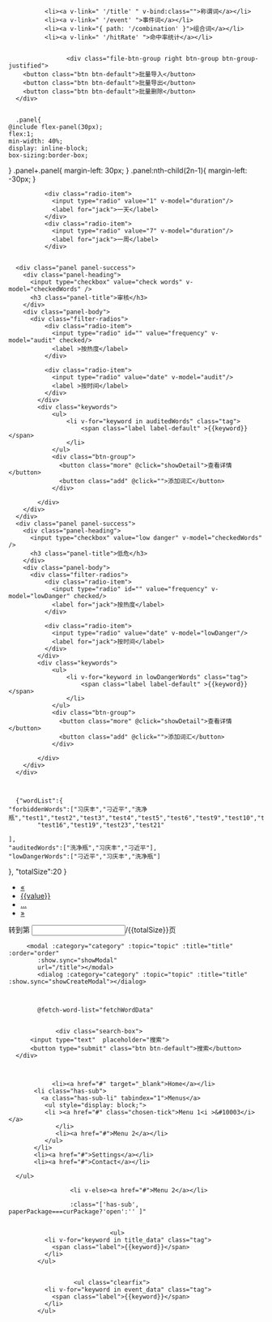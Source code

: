               <li><a v-link=" '/title' " v-bind:class="">称谓词</a></li>
              <li><a v-link=" '/event' ">事件词</a></li>
              <li><a v-link="{ path: '/combination' }">组合词</a></li>
              <li><a v-link=" '/hitRate' ">命中率统计</a></li>


                    <div class="file-btn-group right btn-group btn-group-justified">
        <button class="btn btn-default">批量导入</button>
        <button class="btn btn-default">批量导出</button>
        <button class="btn btn-default">批量删除</button>
      </div>


      .panel{
    @include flex-panel(30px);
    flex:1;
    min-width: 40%;
    display: inline-block;
    box-sizing:border-box;
}
.panel+.panel{
    margin-left: 30px;
}
.panel:nth-child(2n-1){
    margin-left: -30px;
}

              <div class="radio-item">
                <input type="radio" value="1" v-model="duration"/>
                <label for="jack">一天</label>
              </div>
              <div class="radio-item">
                <input type="radio" value="7" v-model="duration"/>
                <label for="jack">一周</label>
              </div>


      <div class="panel panel-success">
        <div class="panel-heading">
          <input type="checkbox" value="check words" v-model="checkedWords" />
          <h3 class="panel-title">审核</h3>
        </div>
        <div class="panel-body">
          <div class="filter-radios">
              <div class="radio-item">
                <input type="radio" id="" value="frequency" v-model="audit" checked/>
                <label >按热度</label>
              </div>

              <div class="radio-item">
                <input type="radio" value="date" v-model="audit"/>
                <label >按时间</label>
              </div>
            </div>
            <div class="keywords">
                <ul>
                    <li v-for="keyword in auditedWords" class="tag">
                        <span class="label label-default" >{{keyword}}</span>
                    </li>
                </ul>
                <div class="btn-group">
                  <button class="more" @click="showDetail">查看详情</button>
                  <button class="add" @click="">添加词汇</button>
                </div>

            </div>
        </div>
      </div>
      <div class="panel panel-success">
        <div class="panel-heading">
          <input type="checkbox" value="low danger" v-model="checkedWords" />
          <h3 class="panel-title">低危</h3>
        </div>
        <div class="panel-body">
          <div class="filter-radios">
              <div class="radio-item">
                <input type="radio" id="" value="frequency" v-model="lowDanger" checked/>
                <label for="jack">按热度</label>
              </div>

              <div class="radio-item">
                <input type="radio" value="date" v-model="lowDanger"/>
                <label for="jack">按时间</label>
              </div>
            </div>
            <div class="keywords">
                <ul>
                    <li v-for="keyword in lowDangerWords" class="tag">
                        <span class="label label-default" >{{keyword}}</span>
                    </li>
                </ul>
                <div class="btn-group">
                  <button class="more" @click="showDetail">查看详情</button>
                  <button class="add" @click="">添加词汇</button>
                </div>

            </div>
        </div>
      </div>



      {"wordList":{
    "forbiddenWords":["习庆丰","刁近平","洗净瓶","test1","test2","test3","test4","test5","test6","test9","test10","test11",
            "test16","test19","test23","test21"

    ],
    "auditedWords":["洗净瓶","习庆丰","刁近平"],
    "lowDangerWords":["刁近平","习庆丰","洗净瓶"]
},
"totalSize":20
}


<ul class="pagination pagination-sm">
            <li class="pageList[0]===1?'disabled':''"><a href="javascrpt:void(0)" @click="changePagination(-1)">&laquo;</a></li>
            <li v-for="value in pageList" :class="value===curPage?'active':''" @click="clickPage(value)">
                <a href="javascrpt:void(0)">{{value}}</a>
            </li>
            <li><a href="javascrpt:void(0)">...</a></li>
            <li><a href="javascrpt:void(0)" @click="changePagination(1)">&raquo;</a></li>
        </ul>
        <span class="input-wrapper">转到第
            <input type="number" min="1" :max="totalSize"
                @keyup.13 = "changePage" v-model="toPage"/>/{{totalSize}}页
        </span>

         <modal :category="category" :topic="topic" :title="title" :order="order"
            :show.sync="showModal"
            url="/title"></modal>
            <dialog :category="category" :topic="topic" :title="title" :show.sync="showCreateModal"></dialog>



            @fetch-word-list="fetchWordData"


                 <div class="search-box">
          <input type="text"  placeholder="搜索">
          <button type="submit" class="btn btn-default">搜索</button>
      </div>



                <li><a href="#" target="_blank">Home</a></li>
           <li class="has-sub">
             <a class="has-sub-li" tabindex="1">Menus</a>
              <ul style="display: block;">
              <li ><a href="#" class="chosen-tick">Menu 1<i >&#10003</i></a>
                 </li>
                 <li><a href="#">Menu 2</a></li>
              </ul>
           </li>
           <li><a href="#">Settings</a></li>
           <li><a href="#">Contact</a></li>

      </ul>

                     <li v-else><a href="#">Menu 2</a></li>

                     :class="['has-sub', paperPackage===curPackage?'open':'' ]"


                                <ul>
              <li v-for="keyword in title_data" class="tag">
                <span class="label">{{keyword}}</span>
              </li>
            </ul>


                      <ul class="clearfix">
              <li v-for="keyword in event_data" class="tag">
                <span class="label">{{keyword}}</span>
              </li>
            </ul>